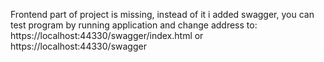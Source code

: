 Frontend part of project is missing, instead of it i added swagger, you can test program by running application and change address to:
https://localhost:44330/swagger/index.html
or https://localhost:44330/swagger
